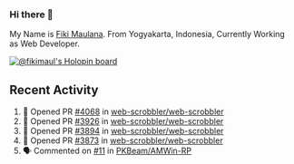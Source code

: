 ### Hi there 👋

My Name is <a rel="me" href="https://mastodon.social/@fiki">Fiki Maulana</a>. From Yogyakarta, Indonesia, Currently Working as Web Developer.

[![@fikimaul's Holopin board](https://holopin.io/api/user/board?user=fikimaul)](https://holopin.io/@fikimaul)

## Recent Activity

<!--START_SECTION:activity-->
1. 💪 Opened PR [#4068](https://github.com/web-scrobbler/web-scrobbler/pull/4068) in [web-scrobbler/web-scrobbler](https://github.com/web-scrobbler/web-scrobbler)
2. 💪 Opened PR [#3926](https://github.com/web-scrobbler/web-scrobbler/pull/3926) in [web-scrobbler/web-scrobbler](https://github.com/web-scrobbler/web-scrobbler)
3. 💪 Opened PR [#3894](https://github.com/web-scrobbler/web-scrobbler/pull/3894) in [web-scrobbler/web-scrobbler](https://github.com/web-scrobbler/web-scrobbler)
4. 💪 Opened PR [#3873](https://github.com/web-scrobbler/web-scrobbler/pull/3873) in [web-scrobbler/web-scrobbler](https://github.com/web-scrobbler/web-scrobbler)
5. 🗣 Commented on [#11](https://github.com/PKBeam/AMWin-RP/issues/11#issuecomment-1529346095) in [PKBeam/AMWin-RP](https://github.com/PKBeam/AMWin-RP)
<!--END_SECTION:activity-->
